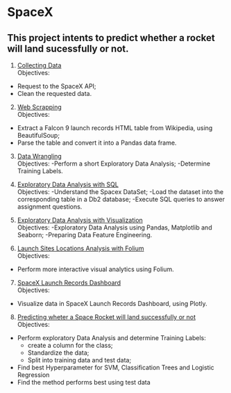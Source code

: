 # SpaceX

## This project intents to predict whether a rocket will land sucessfully or not.

1. [Collecting Data](https://github.com/hermannvargens/SpaceX/blob/main/jupyter-labs-spacex-data-collection-api.ipynb)  
Objectives:  
- Request to the SpaceX API;
- Clean the requested data.

2. [Web Scrapping](https://github.com/hermannvargens/SpaceX/blob/main/jupyter-labs-webscraping.ipynb)  
Objectives:
- Extract a Falcon 9 launch records HTML table from Wikipedia, using BeautifulSoup;
- Parse the table and convert it into a Pandas data frame.

3. [Data Wrangling](https://github.com/hermannvargens/SpaceX/blob/main/labs-jupyter-spacex-Data%20wrangling.ipynb)  
Objectives:
-Perform a short Exploratory Data Analysis;
-Determine Training Labels.

4. [Exploratory Data Analysis with SQL](https://github.com/hermannvargens/SpaceX/blob/main/jupyter-labs-eda-sql-coursera.ipynb)  
Objectives:
-Understand the Spacex DataSet;
-Load the dataset into the corresponding table in a Db2 database;
-Execute SQL queries to answer assignment questions.

5. [Exploratory Data Analysis with Visualization](https://github.com/hermannvargens/SpaceX/blob/main/jupyter-labs-eda-dataviz.ipynb)  
Objectives:
-Exploratory Data Analysis using Pandas, Matplotlib and Seaborn;
-Preparing Data Feature Engineering.

6. [Launch Sites Locations Analysis with Folium](https://github.com/hermannvargens/SpaceX/blob/main/lab_jupyter_launch_site_location.ipynb)  
Objectives:
- Perform more interactive visual analytics using Folium.

7. [SpaceX Launch Records Dashboard](https://github.com/hermannvargens/SpaceX/blob/main/lab_theia_plotly_dash.ipynb)  
Objectives:
- Visualize data in SpaceX Launch Records Dashboard, using Plotly.

8. [Predicting wheter a Space Rocket will land successfully or not](https://github.com/hermannvargens/SpaceX/blob/main/jupyter-labs-webscraping.ipynb)  
Objectives:  
- Perform exploratory Data Analysis and determine Training Labels:  
  - create a column for the class;  
  - Standardize the data;  
  - Split into training data and test data;  
- Find best Hyperparameter for SVM, Classification Trees and Logistic Regression  
- Find the method performs best using test data

